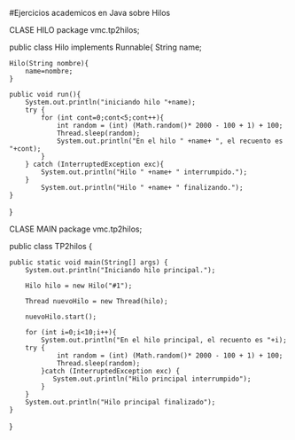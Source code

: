 #Ejercicios academicos en Java sobre Hilos

CLASE HILO
package vmc.tp2hilos;

public class Hilo implements Runnable{
    String name;
    
    Hilo(String nombre){
        name=nombre;
    }
    
    public void run(){
        System.out.println("iniciando hilo "+name);
        try {
            for (int cont=0;cont<5;cont++){
                int random = (int) (Math.random()* 2000 - 100 + 1) + 100;
                Thread.sleep(random);
                System.out.println("En el hilo " +name+ ", el recuento es "+cont);
            }
        } catch (InterruptedException exc){
            System.out.println("Hilo " +name+ " interrumpido.");
        }
            System.out.println("Hilo " +name+ " finalizando.");
    }
}


CLASE MAIN
package vmc.tp2hilos;

public class TP2hilos {

    public static void main(String[] args) {
        System.out.println("Iniciando hilo principal.");
        
        Hilo hilo = new Hilo("#1");
        
        Thread nuevoHilo = new Thread(hilo);
        
        nuevoHilo.start();
        
        for (int i=0;i<10;i++){
            System.out.println("En el hilo principal, el recuento es "+i);
        try {
                int random = (int) (Math.random()* 2000 - 100 + 1) + 100;
                Thread.sleep(random);
            }catch (InterruptedException exc) {
               System.out.println("Hilo principal interrumpido");
            }
        }
        System.out.println("Hilo principal finalizado");
    }
}

